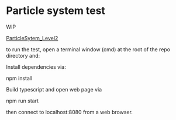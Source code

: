 
# Particle system test

WIP

[ParticleSytem_Level2](https://ecoeditor.github.io/ParticleSystem_Level2/)

to run the test, open a terminal window (cmd) at the root of the repo directory and:

Install dependencies via: 

npm install

Build typescript and open web page via 

npm run start 


then connect to localhost:8080 from a web browser.
